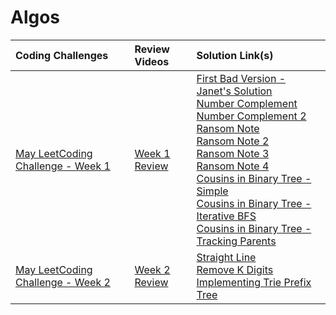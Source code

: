 # Algos

|Coding Challenges|Review Videos|Solution Link(s)|
|:---|:---|:---|
|[May LeetCoding Challenge - Week 1](https://leetcode.com/explore/challenge/card/may-leetcoding-challenge/534/week-1-may-1st-may-7th/)|[Week 1 Review](https://www.youtube.com/watch?v=ti0MhwrQ3KU&feature=youtu.be)|[First Bad Version - Janet's Solution](./Solutions/firstBadVersion-JanetLam.js)<br/>[Number Complement](https://leetcode.com/explore/challenge/card/may-leetcoding-challenge/534/week-1-may-1st-may-7th/3319/discuss/272794/Javascript)<br/>[Number Complement 2](https://leetcode.com/explore/challenge/card/may-leetcoding-challenge/534/week-1-may-1st-may-7th/3319/discuss/96070/JavaScript-solutions-bits-and-strings)<br/>[Ransom Note](https://rubychi1.gitbooks.io/leetcode/content/easy/383.html)<br/>[Ransom Note 2](https://leetcode.com/problems/ransom-note/discuss/612040/JavaScript-Clean-Solution)<br/>[Ransom Note 3](https://leetcode.com/problems/ransom-note/discuss/385887/Javascript-solution)<br/>[Ransom Note 4](https://leetcode.com/problems/ransom-note/discuss/85811/Intuitive-Javascript-Solution)<br/>[Cousins in Binary Tree - Simple](https://leetcode.com/explore/challenge/card/may-leetcoding-challenge/534/week-1-may-1st-may-7th/3322/discuss/296229/JavaScript-Simple-Solution-48ms)<br/> [Cousins in Binary Tree - Iterative BFS](https://leetcode.com/explore/challenge/card/may-leetcoding-challenge/534/week-1-may-1st-may-7th/3322/discuss/514578/JavaScript-iterative-BFS-solution)<br/>[Cousins in Binary Tree - Tracking Parents](https://leetcode.com/explore/challenge/card/may-leetcoding-challenge/534/week-1-may-1st-may-7th/3322/discuss/875663/Easy-JavaScript-BFS-w-tracking-parents)|
|[May LeetCoding Challenge - Week 2](https://leetcode.com/explore/challenge/card/may-leetcoding-challenge/535/week-2-may-8th-may-14th/)|[Week 2 Review](https://youtu.be/vigIu0e9d1Q)|[Straight Line](https://stackoverflow.com/questions/4179581/what-is-the-most-efficient-algorithm-to-find-a-straight-line-that-goes-through-m)<br/>[Remove K Digits](https://leetcode.com/problems/remove-k-digits/discuss/556840/Clear-and-simple-explanation.-Code-runs-97.66-fast)<br/>[Implementing Trie Prefix Tree](https://leetcode.com/problems/implement-trie-prefix-tree/discuss/601071/JavaScript-Easy-Understand)|
